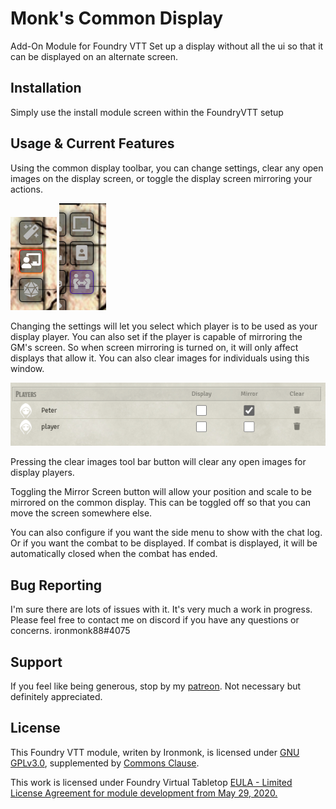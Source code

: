 # Monk's Common Display
Add-On Module for Foundry VTT
Set up a display without all the ui so that it can be displayed on an alternate screen.

## Installation
Simply use the install module screen within the FoundryVTT setup

## Usage & Current Features
Using the common display toolbar, you can change settings, clear any open images on the display screen, or toggle the display screen mirroring your actions.

![monks-common-display](/screenshots/toolbar1.png)
![monks-common-display](/screenshots/toolbar2.png)

Changing the settings will let you select which player is to be used as your display player.  You can also set if the player is capable of mirroring the GM's screen.  So when screen mirroring is turned on, it will only affect displays that allow it.  You can also clear images for individuals using this window. 

![monks-common-display](/screenshots/players.png)

Pressing the clear images tool bar button will clear any open images for display players.

Toggling the Mirror Screen button will allow your position and scale to be mirrored on the common display.  This can be toggled off so that you can move the screen somewhere else.

You can also configure if you want the side menu to show with the chat log.  Or if you want the combat to be displayed.  If combat is displayed, it will be automatically closed when the combat has ended.

## Bug Reporting
I'm sure there are lots of issues with it.  It's very much a work in progress.
Please feel free to contact me on discord if you have any questions or concerns. ironmonk88#4075

## Support

If you feel like being generous, stop by my <a href="https://www.patreon.com/ironmonk">patreon</a>.  Not necessary but definitely appreciated.

## License
This Foundry VTT module, writen by Ironmonk, is licensed under [GNU GPLv3.0](https://www.gnu.org/licenses/gpl-3.0.en.html), supplemented by [Commons Clause](https://commonsclause.com/).

This work is licensed under Foundry Virtual Tabletop <a href="https://foundryvtt.com/article/license/">EULA - Limited License Agreement for module development from May 29, 2020.</a>
